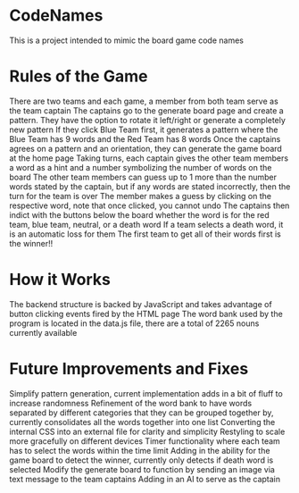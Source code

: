 # CodeNames
This is a project intended to mimic the board game code names

# Rules of the Game
There are two teams and each game, a member from both team serve as the team captain
The captains go to the generate board page and create a pattern. They have the option to rotate it left/right or generate a completely new pattern
If they click Blue Team first, it generates a pattern where the Blue Team has 9 words and the Red Team has 8 words
Once the captains agrees on a pattern and an orientation, they can generate the game board at the home page
Taking turns, each captain gives the other team members a word as a hint and a number symbolizing the number of words on the board
The other team members can guess up to 1 more than the number words stated by the captain, but if any words are stated incorrectly, then the turn for the team is over
The member makes a guess by clicking on the respective word, note that once clicked, you cannot undo
The captains then indict with the buttons below the board whether the word is for the red team, blue team, neutral, or a death word
If a team selects a death word, it is an automatic loss for them
The first team to get all of their words first is the winner!!

# How it Works
The backend structure is backed by JavaScript and takes advantage of button clicking events fired by the HTML page
The word bank used by the program is located in the data.js file, there are a total of 2265 nouns currently available

# Future Improvements and Fixes
Simplify pattern generation, current implementation adds in a bit of fluff to increase randomness
Refinement of the word bank to have words separated by different categories that they can be grouped together by, currently consolidates all the words together into one list
Converting the internal CSS into an external file for clarity and simplicity
Restyling to scale more gracefully on different devices
Timer functionality where each team has to select the words within the time limit
Adding in the ability for the game board to detect the winner, currently only detects if death word is selected
Modify the generate board to function by sending an image via text message to the team captains
Adding in an AI to serve as the captain
